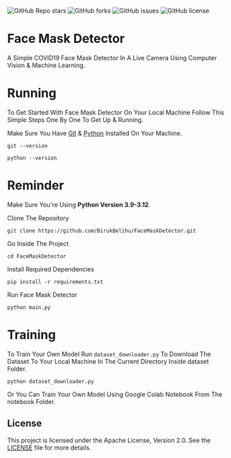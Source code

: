 ![GitHub Repo stars](https://img.shields.io/github/stars/BirukBelihu/FaceMaskDetector)
![GitHub forks](https://img.shields.io/github/forks/BirukBelihu/FaceMaskDetector)
![GitHub issues](https://img.shields.io/github/issues/BirukBelihu/FaceMaskDetector)
![GitHub license](https://img.shields.io/github/license/BirukBelihu/FaceMaskDetector)

# Face Mask Detector

A Simple COVID19 Face Mask Detector In A Live Camera Using Computer Vision & Machine Learning.

# Running

To Get Started With Face Mask Detector On Your Local Machine Follow This Simple Steps One By One To Get Up & Running.

Make Sure You Have [Git](https://git-scm.com/) & [Python](https://python.org) Installed On Your Machine.

```
git --version
```

```
python --version
```

# Reminder
Make Sure You're Using <b>Python Version 3.9-3.12</b>.

Clone The Repository

```
git clone https://github.com/BirukBelihu/FaceMaskDetector.git
```

Go Inside The Project

```
cd FaceMaskDetector
```

Install Required Dependencies

```
pip install -r requirements.txt
```

Run Face Mask Detector
```
python main.py
```

# Training
To Train Your Own Model Run ```dataset_downloader.py``` To Download The Dataset To Your Local Machine In The Current Directory Inside dataset Folder.

```
python dataset_downloader.py
```

Or You Can Train Your Own Model Using Google Colab Notebook From The notebook Folder.</h2>

## License

This project is licensed under the Apache License, Version 2.0. See the [LICENSE](LICENSE) file for more details.
